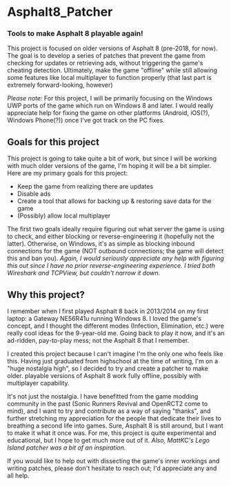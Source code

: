 # Asphalt8_Patcher
### **Tools to make Asphalt 8 playable again!**

This project is focused on older versions of Asphalt 8 (pre-2018, for now). The goal is to develop a series of patches that prevent the game from checking for updates or retrieving ads, without triggering the game's cheating detection. Ultimately, make the game "offline" while still allowing some features like local multiplayer to function properly (that last part is extremely forward-looking, however)

*Please note:* For this project, I will be primarily focusing on the Windows UWP ports of the game which run on Windows 8 and later. I would really appreciate help for fixing the game on other platforms (Android, iOS(?), Windows Phone(?)) once I've got track on the PC fixes.

## Goals for this project
This project is going to take quite a bit of work, but since I will be working with much older versions of the game, I'm hoping it will be a bit simpler. Here are my primary goals for this project:
- Keep the game from realizing there are updates
- Disable ads
- Create a tool that allows for backing up & restoring save data for the game
- (Possibly) allow local multiplayer

The first two goals ideally require figuring out what server the game is using to check, and either blocking or reverse-engineering it (hopefully not the latter). Otherwise, on Windows, it's as simple as blocking inbound connections for the game (NOT outbound connections; the game will detect this and ban you). *Again, I would seriously appreciate any help with figuring this out since I have no prior reverse-engineering experience. I tried both Wireshark and TCPView, but couldn't narrow it down.*

## Why this project?
I remember when I first played Asphalt 8 back in 2013/2014 on my first laptop: a Gateway NE56R41u running Windows 8. I loved the game's concept, and I thought the different modes (Infection, Elimination, etc.) were really cool ideas for the 9-year-old me. Going back to play it now, and it's an ad-ridden, pay-to-play mess; not the Asphalt 8 that I remember.

I created this project because I can't imagine I'm the only one who feels like this. Having just graduated from highschool at the time of writing, I'm on a "huge nostalgia high", so I decided to try and create a patcher to make older. playable versions of Asphalt 8 work fully offline, possibly with multiplayer capability.

It's not just the nostalgia. I have benefitted from the game modding community in the past (Sonic Runners Revival and OpenRCT2 come to mind), and I want to try and contribute as a way of saying "thanks", and further stretching my appreciation for the people that dedicate their lives to breathing a second life into games. Sure, Asphalt 8 is still around, but I want to make it what it once was. For me, this project is quite experimental and educational, but I hope to get much more out of it.
*Also, MattKC's Lego Island patcher was a bit of an inspiration.*

If you would like to help out with dissecting the game's inner workings and writing patches, please don't hesitate to reach out; I'd appreciate any and all help.
